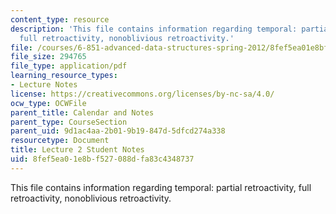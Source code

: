 ```yaml
---
content_type: resource
description: 'This file contains information regarding temporal: partial retroactivity,
  full retroactivity, nonoblivious retroactivity.'
file: /courses/6-851-advanced-data-structures-spring-2012/8fef5ea01e8bf527088dfa83c4348737_MIT6_851S12_L2.pdf
file_size: 294765
file_type: application/pdf
learning_resource_types:
- Lecture Notes
license: https://creativecommons.org/licenses/by-nc-sa/4.0/
ocw_type: OCWFile
parent_title: Calendar and Notes
parent_type: CourseSection
parent_uid: 9d1ac4aa-2b01-9b19-847d-5dfcd274a338
resourcetype: Document
title: Lecture 2 Student Notes
uid: 8fef5ea0-1e8b-f527-088d-fa83c4348737
---
```

This file contains information regarding temporal: partial retroactivity, full retroactivity, nonoblivious retroactivity.